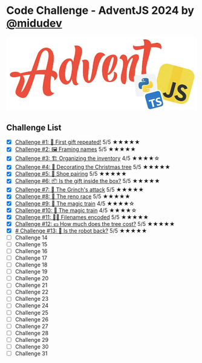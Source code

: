 # Code Challenge - AdventJS 2024 by [@midudev](https://github.com/midudev)

![AdventJS](/assets/logo.webp "Logo of adventJS")

## Challenge List

- [x] [Challenge #1: 🎁 First gift repeated!](challenge01/challenge1.md) 5/5 ★★★★★
- [x] [Challenge #2: 🖼️ Framing names](challenge02/challenge2.md) 5/5 ★★★★★
- [x] [Challenge #3: 🏗️ Organizing the inventory](challenge03/challenge3.md) 4/5 ★★★★☆
- [x] [Challenge #4: 🎄 Decorating the Christmas tree](challenge04/challenge4.md) 5/5 ★★★★★
- [x] [Challenge #5: 👞 Shoe pairing](challenge05/challenge5.md) 5/5 ★★★★★
- [x] [Challenge #6: 📦 Is the gift inside the box?](challenge06/challenge6.md) 5/5 ★★★★★
- [x] [Challenge #7: 👹 The Grinch's attack](challenge07/challenge7.md) 5/5 ★★★★★
- [x] [Challenge #8: 🦌 The reno race](challenge08/challenge8.md) 5/5 ★★★★★
- [x] [Challenge #9: 🚂 The magic train](challenge09/challenge9.md) 4/5 ★★★★☆
- [x] [Challenge #10: 🚂 The magic train](challenge10/challenge10.md) 4/5 ★★★★☆
- [x] [Challenge #11: 🏴‍☠️ Filenames encoded](challenge11/challenge11.md) 5/5 ★★★★★
- [x] [Challenge #12: 💵 How much does the tree cost?](challenge12/challenge12.md) 5/5 ★★★★★
- [x] [# Challenge #13: 🤖 Is the robot back?](challenge13/challenge13.md) 5/5 ★★★★★
- [ ] Challenge 14
- [ ] Challenge 15
- [ ] Challenge 16
- [ ] Challenge 17
- [ ] Challenge 18
- [ ] Challenge 19
- [ ] Challenge 20
- [ ] Challenge 21
- [ ] Challenge 22
- [ ] Challenge 23
- [ ] Challenge 24
- [ ] Challenge 25
- [ ] Challenge 26
- [ ] Challenge 27
- [ ] Challenge 28
- [ ] Challenge 29
- [ ] Challenge 30
- [ ] Challenge 31
